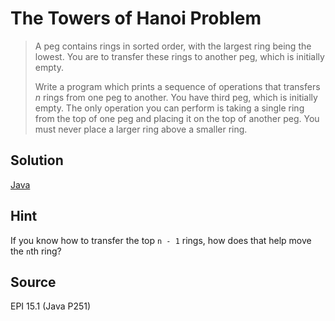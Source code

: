 # The Towers of Hanoi Problem

> A peg contains rings in sorted order, with the largest ring being the lowest. You are to transfer these rings to another peg, which is initially empty.
>
> Write a program which prints a sequence of operations that transfers _n_ rings from one peg to another. You have third peg, which is initially empty. The only operation you can perform is taking a single ring from the top of one peg and placing it on the top of another peg. You must never place a larger ring above a smaller ring.

## Solution

[Java](solution1.java)

## Hint

If you know how to transfer the top `n - 1` rings, how does that help move the `n`th ring?

## Source

EPI 15.1 (Java P251)